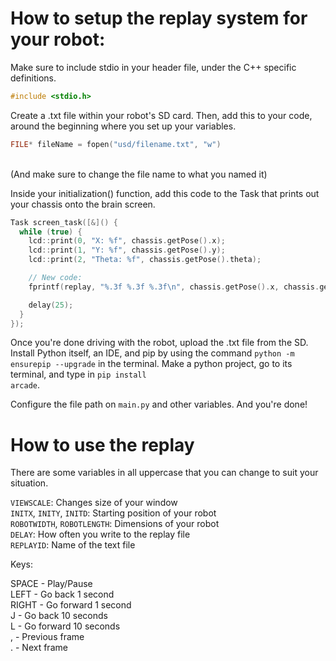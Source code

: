 <h1>How to setup the replay system for your robot:</h1>


Make sure to include stdio in your header file, under the C++ specific definitions.<br>

```c
#include <stdio.h>
```

Create a .txt file within your robot's SD card.
Then, add this to your code, around the beginning where you set up your variables.

```c
FILE* fileName = fopen("usd/filename.txt", "w")
``` 
<br>(And make sure to change the file name to what you named it)

Inside your initialization() function, add this code to the Task that prints out your chassis onto the brain screen.

```c
Task screen_task([&]() {
  while (true) {
    lcd::print(0, "X: %f", chassis.getPose().x);
    lcd::print(1, "Y: %f", chassis.getPose().y);
    lcd::print(2, "Theta: %f", chassis.getPose().theta);

    // New code:
    fprintf(replay, "%.3f %.3f %.3f\n", chassis.getPose().x, chassis.getPose().y, chassis.getPose().theta);

    delay(25);
  }
});
```

Once you're done driving with the robot, upload the .txt file from the SD.<br> 
Install Python itself, an IDE, and pip by using the command <code>python -m ensurepip --upgrade</code> in the terminal. Make a python project, go to its terminal, and type in <code>pip install arcade</code>.

Configure the file path on <code>main.py</code> and other variables. And you're done!

<h1>How to use the replay</h1>

There are some variables in all uppercase that you can change to suit your situation.

<code>VIEWSCALE</code>: Changes size of your window<br>
<code>INITX</code>, <code>INITY</code>, <code>INITD</code>: Starting position of your robot<br>
<code>ROBOTWIDTH</code>, <code>ROBOTLENGTH</code>: Dimensions of your robot<br>
<code>DELAY</code>: How often you write to the replay file<br>
<code>REPLAYID</code>: Name of the text file<br>

Keys:

SPACE - Play/Pause<br>
LEFT - Go back 1 second<br>
RIGHT - Go forward 1 second<br>
J - Go back 10 seconds<br>
L - Go forward 10 seconds<br>
, - Previous frame<br>
. - Next frame<br>

